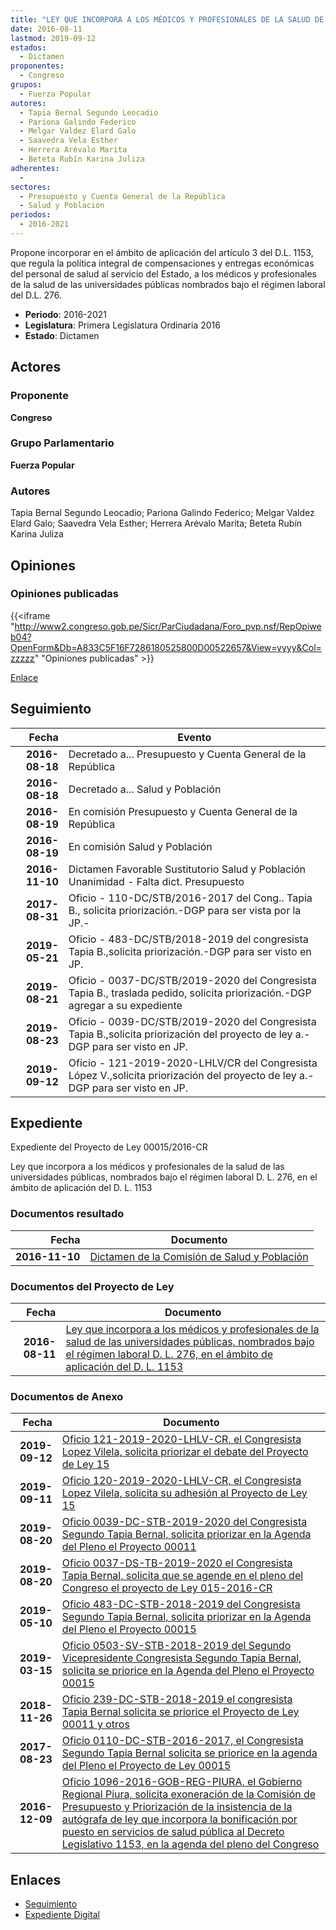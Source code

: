 ```yaml
---
title: "LEY QUE INCORPORA A LOS MÉDICOS Y PROFESIONALES DE LA SALUD DE LAS UNIVERSIDADES PÚBLICAS NOMBRADOS BAJO EL RÉGIMEN LABORAL 276, EN EL ÁMBITO DE APLICACIÓN DEL D.L. 1153"
date: 2016-08-11
lastmod: 2019-09-12
estados: 
  - Dictamen
proponentes: 
  - Congreso
grupos: 
  - Fuerza Popular
autores: 
  - Tapia Bernal Segundo Leocadio
  - Pariona Galindo Federico
  - Melgar Valdez Elard Galo
  - Saavedra Vela Esther
  - Herrera Arévalo Marita
  - Beteta Rubín Karina Juliza
adherentes: 
  - 
sectores: 
  - Presupuesto y Cuenta General de la República
  - Salud y Población
periodos: 
  - 2016-2021
---
```


Propone incorporar en el ámbito de aplicación del artículo 3 del D.L. 1153, que regula la política integral de compensaciones y entregas económicas del personal de salud al servicio del Estado, a los médicos y profesionales de la salud de las universidades públicas nombrados bajo el régimen laboral del D.L. 276.

- **Periodo**: 2016-2021
- **Legislatura**: Primera Legislatura Ordinaria 2016
- **Estado**: Dictamen

## Actores

### Proponente

**Congreso**

### Grupo Parlamentario

**Fuerza Popular**

### Autores

Tapia Bernal Segundo Leocadio; Pariona Galindo Federico; Melgar Valdez Elard Galo; Saavedra Vela Esther; Herrera Arévalo Marita; Beteta Rubín Karina Juliza


## Opiniones

### Opiniones publicadas

{{<iframe "http://www2.congreso.gob.pe/Sicr/ParCiudadana/Foro_pvp.nsf/RepOpiweb04?OpenForm&Db=A833C5F16F7286180525800D00522657&View=yyyy&Col=zzzzz" "Opiniones publicadas" >}}

[Enlace](http://www2.congreso.gob.pe/Sicr/ParCiudadana/Foro_pvp.nsf/RepOpiweb04?OpenForm&Db=A833C5F16F7286180525800D00522657&View=yyyy&Col=zzzzz)

## Seguimiento

| Fecha | Evento |
|------:|--------|
| **2016-08-18** | Decretado a... Presupuesto y Cuenta General de la República|
| **2016-08-18** | Decretado a... Salud y Población|
| **2016-08-19** | En comisión Presupuesto y Cuenta General de la República|
| **2016-08-19** | En comisión Salud y Población|
| **2016-11-10** | Dictamen Favorable Sustitutorio Salud y Población Unanimidad - Falta dict. Presupuesto|
| **2017-08-31** | Oficio - 110-DC/STB/2016-2017 del Cong.. Tapia B., solicita priorización.-DGP para ser vista por la JP.-|
| **2019-05-21** | Oficio - 483-DC/STB/2018-2019 del congresista Tapia B.,solicita priorización.-DGP para ser visto en JP.|
| **2019-08-21** | Oficio - 0037-DC/STB/2019-2020 del Congresista Tapia B., traslada pedido, solicita priorización.-DGP agregar a su expediente|
| **2019-08-23** | Oficio - 0039-DC/STB/2019-2020 del Congresista Tapia B.,solicita priorización del proyecto de ley a.-DGP para ser visto en JP.|
| **2019-09-12** | Oficio - 121-2019-2020-LHLV/CR del Congresista López V.,solicita priorización del proyecto de ley a.-DGP para ser visto en JP.|


## Expediente

Expediente del Proyecto de Ley 00015/2016-CR

Ley que incorpora a los médicos y profesionales de la salud de las universidades públicas, nombrados bajo el régimen laboral D. L. 276, en el ámbito de aplicación del D. L. 1153


### Documentos resultado

| Fecha | Documento |
|------:|--------|
| **2016-11-10** | [Dictamen de la Comisión de Salud y Población](http://www.leyes.congreso.gob.pe/Documentos/2016_2021/Dictamenes/Proyectos_de_Ley/00015DC21MAY20161110.pdf) |

### Documentos del Proyecto de Ley

| Fecha | Documento |
|------:|--------|
| **2016-08-11** | [Ley que incorpora a los médicos y profesionales de la salud de las universidades públicas, nombrados bajo el régimen laboral D. L. 276, en el ámbito de aplicación del D. L. 1153](http://www.leyes.congreso.gob.pe/Documentos/2016_2021/Proyectos_de_Ley_y_de_Resoluciones_Legislativas/PL00015_20160811.pdf) |

### Documentos de Anexo

| Fecha | Documento |
|------:|--------|
| **2019-09-12** | [Oficio 121-2019-2020-LHLV-CR, el Congresista Lopez Vilela, solicita priorizar el debate del Proyecto de Ley 15](http://www.leyes.congreso.gob.pe/Documentos/2016_2021/Oficios/Congresistas/OFICIO-121-2019-2020-LHLV-CR.pdf) |
| **2019-09-11** | [Oficio 120-2019-2020-LHLV-CR, el Congresista Lopez Vilela, solicita su adhesión al Proyecto de Ley 15](http://www.leyes.congreso.gob.pe/Documentos/2016_2021/Adhesiones/Proyectos_de_Ley/OFICIO-120-2019-2020-LHLV-CR.pdf) |
| **2019-08-20** | [Oficio 0039-DC-STB-2019-2020 del Congresista Segundo Tapia Bernal, solicita priorizar en la Agenda del Pleno el Proyecto 00011](http://www.leyes.congreso.gob.pe/Documentos/2016_2021/Oficios/Congresistas/OFICIO-0039-DC-STB-2019-2020.pdf) |
| **2019-08-20** | [Oficio 0037-DS-TB-2019-2020 el Congresista Tapia Bernal, solicita que se agende en el pleno del Congreso el proyecto de Ley 015-2016-CR](http://www.leyes.congreso.gob.pe/Documentos/2016_2021/Oficios/Congresistas/OFICIO-0037-DC-STB-2019-2020.pdf) |
| **2019-05-10** | [Oficio 483-DC-STB-2018-2019 del Congresista Segundo Tapia Bernal, solicita priorizar en la Agenda del Pleno el Proyecto 00015](http://www.leyes.congreso.gob.pe/Documentos/2016_2021/Oficios/Congresistas/OFICIO-483-DC-STB-2018-2019.pdf) |
| **2019-03-15** | [Oficio 0503-SV-STB-2018-2019 del Segundo Vicepresidente Congresista Segundo Tapia Bernal, solicita se priorice en la Agenda del Pleno el Proyecto 00015](http://www.leyes.congreso.gob.pe/Documentos/2016_2021/Oficios/Congresistas/OFICIO-0503-SV-STB-2018-2019.pdf) |
| **2018-11-26** | [Oficio 239-DC-STB-2018-2019 el congresista Tapia Bernal solicita se priorice el Proyecto de Ley 00011 y otros](http://www.leyes.congreso.gob.pe/Documentos/2016_2021/Oficios/Congresistas/OFICIO-239-DC-STB-2018-2019.PDF) |
| **2017-08-23** | [Oficio 0110-DC-STB-2016-2017, el Congresista Segundo Tapia Bernal solicita se priorice en la agenda del Pleno el Proyecto de Ley 00015](http://www.leyes.congreso.gob.pe/Documentos/2016_2021/Oficios/Congresistas/OFICIO-0110-DC-STB-2016-2017.pdf) |
| **2016-12-09** | [Oficio 1096-2016-GOB-REG-PIURA, el Gobierno Regional Piura, solicita exoneración de la Comisión de Presupuesto y Priorización de la insistencia de la autógrafa de ley que incorpora la bonificación por puesto en servicios de salud pública al Decreto Legislativo 1153, en la agenda del pleno del Congreso](http://www.leyes.congreso.gob.pe/Documentos/2016_2021/Oficios/Otras_Instituciones/OFICIO-1096-2016-GOB-REG-PIURA.PDF) |

## Enlaces 

- [Seguimiento](http://www2.congreso.gob.pe/Sicr/TraDocEstProc/CLProLey2016.nsf/f7fff46988ca05b1052578e100829cc7/413ff3bda43bfa290525800d00074aa4?OpenDocument)
- [Expediente Digital](http://www2.congreso.gob.pe/Sicr/TraDocEstProc/CLProLey2016.nsf/f7fff46988ca05b1052578e100829cc7/413ff3bda43bfa290525800d00074aa4?OpenDocument&Click=05257FB7005EB655.eb71d0cf91d8294e05256cdf006b5706/$Body/0.1C6C)
